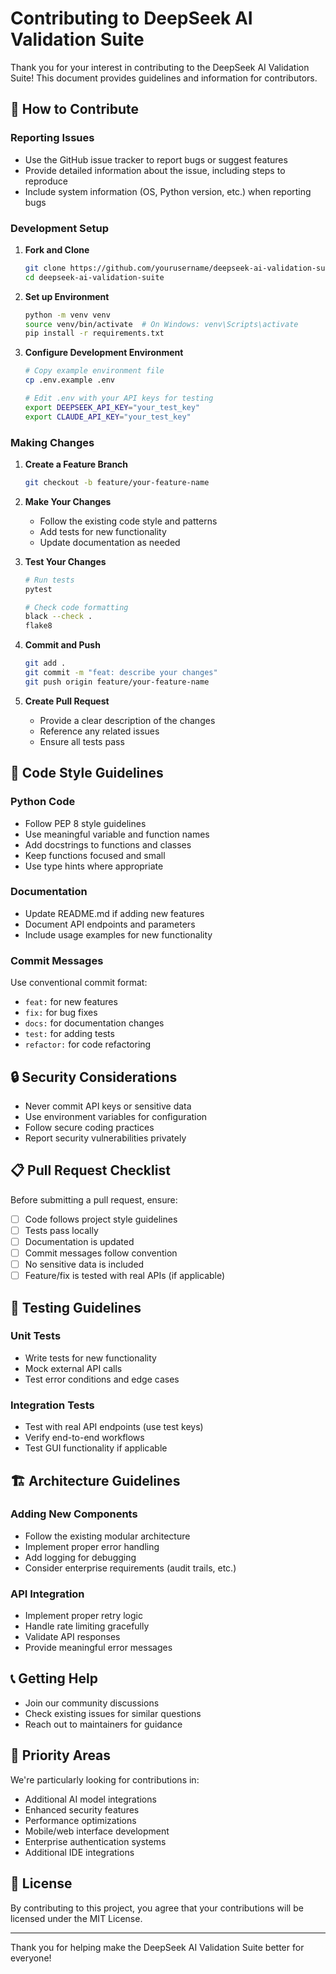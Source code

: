 # Contributing to DeepSeek AI Validation Suite

Thank you for your interest in contributing to the DeepSeek AI Validation Suite! This document provides guidelines and information for contributors.

## 🤝 How to Contribute

### Reporting Issues
- Use the GitHub issue tracker to report bugs or suggest features
- Provide detailed information about the issue, including steps to reproduce
- Include system information (OS, Python version, etc.) when reporting bugs

### Development Setup

1. **Fork and Clone**
   ```bash
   git clone https://github.com/yourusername/deepseek-ai-validation-suite.git
   cd deepseek-ai-validation-suite
   ```

2. **Set up Environment**
   ```bash
   python -m venv venv
   source venv/bin/activate  # On Windows: venv\Scripts\activate
   pip install -r requirements.txt
   ```

3. **Configure Development Environment**
   ```bash
   # Copy example environment file
   cp .env.example .env
   
   # Edit .env with your API keys for testing
   export DEEPSEEK_API_KEY="your_test_key"
   export CLAUDE_API_KEY="your_test_key"
   ```

### Making Changes

1. **Create a Feature Branch**
   ```bash
   git checkout -b feature/your-feature-name
   ```

2. **Make Your Changes**
   - Follow the existing code style and patterns
   - Add tests for new functionality
   - Update documentation as needed

3. **Test Your Changes**
   ```bash
   # Run tests
   pytest
   
   # Check code formatting
   black --check .
   flake8
   ```

4. **Commit and Push**
   ```bash
   git add .
   git commit -m "feat: describe your changes"
   git push origin feature/your-feature-name
   ```

5. **Create Pull Request**
   - Provide a clear description of the changes
   - Reference any related issues
   - Ensure all tests pass

## 📝 Code Style Guidelines

### Python Code
- Follow PEP 8 style guidelines
- Use meaningful variable and function names
- Add docstrings to functions and classes
- Keep functions focused and small
- Use type hints where appropriate

### Documentation
- Update README.md if adding new features
- Document API endpoints and parameters
- Include usage examples for new functionality

### Commit Messages
Use conventional commit format:
- `feat:` for new features
- `fix:` for bug fixes
- `docs:` for documentation changes
- `test:` for adding tests
- `refactor:` for code refactoring

## 🔒 Security Considerations

- Never commit API keys or sensitive data
- Use environment variables for configuration
- Follow secure coding practices
- Report security vulnerabilities privately

## 📋 Pull Request Checklist

Before submitting a pull request, ensure:

- [ ] Code follows project style guidelines
- [ ] Tests pass locally
- [ ] Documentation is updated
- [ ] Commit messages follow convention
- [ ] No sensitive data is included
- [ ] Feature/fix is tested with real APIs (if applicable)

## 🧪 Testing Guidelines

### Unit Tests
- Write tests for new functionality
- Mock external API calls
- Test error conditions and edge cases

### Integration Tests
- Test with real API endpoints (use test keys)
- Verify end-to-end workflows
- Test GUI functionality if applicable

## 🏗️ Architecture Guidelines

### Adding New Components
- Follow the existing modular architecture
- Implement proper error handling
- Add logging for debugging
- Consider enterprise requirements (audit trails, etc.)

### API Integration
- Implement proper retry logic
- Handle rate limiting gracefully
- Validate API responses
- Provide meaningful error messages

## 📞 Getting Help

- Join our community discussions
- Check existing issues for similar questions
- Reach out to maintainers for guidance

## 🎯 Priority Areas

We're particularly looking for contributions in:

- Additional AI model integrations
- Enhanced security features
- Performance optimizations
- Mobile/web interface development
- Enterprise authentication systems
- Additional IDE integrations

## 📄 License

By contributing to this project, you agree that your contributions will be licensed under the MIT License.

---

Thank you for helping make the DeepSeek AI Validation Suite better for everyone!
